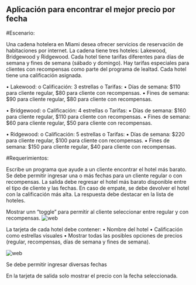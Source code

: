 ## Aplicación para encontrar el mejor precio por fecha

#Escenario:

Una cadena hotelera en Miami desea ofrecer servicios de reservación de habitaciones por internet. La cadena tiene tres hoteles: Lakewood, Bridgewood y Ridgewood. Cada hotel tiene tarifas diferentes para días de semana y fines de semana (sábado y domingo). Hay tarifas especiales para clientes con recompensas como parte del programa de lealtad. Cada hotel tiene una calificación asignada. 

• Lakewood: 
o Calificación: 3 estrellas 
o Tarifas: 
▪ Días de semana: $110 para cliente regular, $80 para cliente con recompensas. 
▪ Fines de semana: $90 para cliente regular, $80 para cliente con recompensas. 

• Bridgewood: 
o Calificación: 4 estrellas 
o Tarifas: 
▪ Días de semana: $160 para cliente regular, $110 para cliente con recompensas. 
▪ Fines de semana: $60 para cliente regular, $50 para cliente con recompensas. 

• Ridgewood: 
o Calificación: 5 estrellas 
o Tarifas: 
▪ Días de semana: $220 para cliente regular, $100 para cliente con recompensas. 
▪ Fines de semana: $150 para cliente regular, $40 para cliente con recompensas. 

#Requerimientos:

Escribe un programa que ayude a un cliente encontrar el hotel más barato. Se debe permitir ingresar una o más fechas para un cliente regular o con recompensas. La salida debe regresar
el hotel más barato disponible entre el tipo de cliente y las fechas. En caso de empate, se debe devolver el hotel con la calificación más alta. La respuesta debe destacar en la lista de hoteles. 

Mostrar unn “toggle” para permitir al cliente seleccionar entre regular y con recompensas.
![web](https://github.com/user-attachments/assets/6852d0e0-b697-496b-bf13-86f4409979f4)



La tarjeta de cada hotel debe contener: 
• Nombre del hotel 
• Calificación como estrellas visuales 
• Mostrar todas las posibles opciones de precios (regular, recompensas, días de semana y fines de semana).

![web](https://github.com/user-attachments/assets/926e1bf5-17e3-4989-a118-42ffa2d32a9b)


Se debe permitir ingresar diversas fechas


En la tarjeta de salida solo mostrar el precio con la fecha
seleccionada. 



